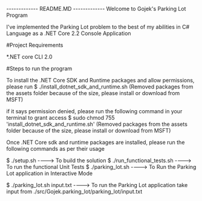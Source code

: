 ------------- README.MD -------------
Welcome to Gojek's Parking Lot Program

I've implemented the Parking Lot problem to the best of my abilities in C# Language as a .NET Core 2.2 Console Application

#Project Requirements

*.NET core CLI 2.0

#Steps to run the program

To install the .NET Core SDK and Runtime packages and allow permissions, please run
$ ./install_dotnet_sdk_and_runtime.sh (Removed packages from the assets folder because of the size, please install or download from MSFT)

if it says permission denied, please run the following command in your terminal to grant access
$ sudo chmod 755 'install_dotnet_sdk_and_runtime.sh' (Removed packages from the assets folder because of the size, please install or download from MSFT)

Once .NET Core sdk and runtime packages are installed, please run the following commands as per their usage

$ ./setup.sh ----> To build the solution
$ ./run_functional_tests.sh ----> To run the functional Unit Tests 
$ ./parking_lot.sh ----> To Run the Parking Lot application in Interactive Mode

$ ./parking_lot.sh input.txt ----> To run the Parking Lot application take input from ./src/Gojek.parking_lot/parking_lot/input.txt